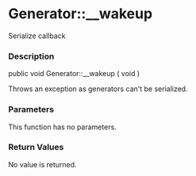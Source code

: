 Generator::\_\_wakeup
=====================

Serialize callback

### Description

<span class="modifier">public</span> <span class="type">void</span>
<span class="methodname">Generator::\_\_wakeup</span> ( <span
class="methodparam">void</span> )

Throws an exception as generators can't be serialized.

### Parameters

This function has no parameters.

### Return Values

No value is returned.
